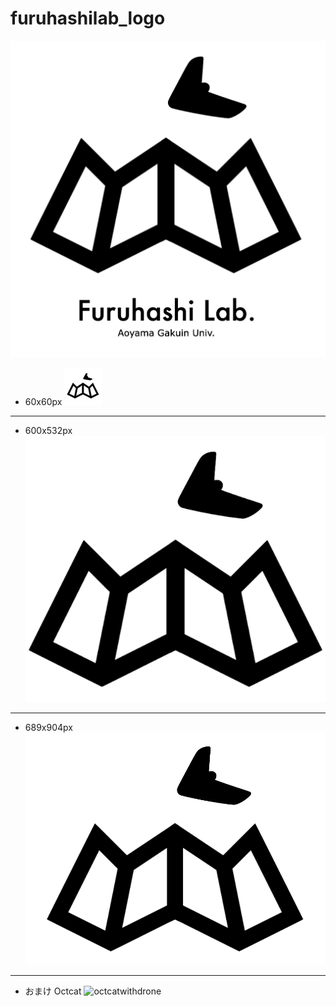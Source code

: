# furuhashilab_logo

<img src="https://github.com/furuhashilab/furuhashilab_logo/blob/master/FuruhashiLab_logo.png?raw=true" width="800" />

* 60x60px
![furuhashilab_logo_qiita_60x60](https://github.com/furuhashilab/furuhashilab_logo/blob/master/furuhashilab_logo_h60_w60.png?raw=true)

---

* 600x532px
![furuhashilab_logo_qiita_320x320](https://github.com/furuhashilab/furuhashilab_logo/blob/master/furuhashilab_logo_h532_w600.png?raw=true)

---

* 689x904px
![furuhashilab_logo_qiita_320x320](https://github.com/furuhashilab/furuhashilab_logo/blob/master/furuhashilab_logo_h689_w904.png?raw=true)

---

* おまけ Octcat
![octcatwithdrone](https://user-images.githubusercontent.com/416977/60519827-4c3b1c00-9d1f-11e9-9cbb-d81cf55b132d.png)
